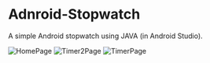 # Adnroid-Stopwatch
A simple Android stopwatch using JAVA (in Android Studio).

![HomePage](https://user-images.githubusercontent.com/109679563/180621359-f682f3d5-8290-4629-8185-a93597612cfa.png)
![Timer2Page](https://user-images.githubusercontent.com/109679563/180621363-55d852c9-c94d-4c01-b4b4-4ff4e380c8ca.png)
![TimerPage](https://user-images.githubusercontent.com/109679563/180621366-4c77a7b2-9f05-401c-ac01-1e959eb942df.png)
